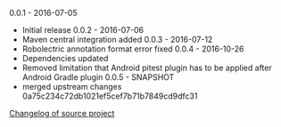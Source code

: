 0.0.1 - 2016-07-05
 - Initial release
0.0.2 - 2016-07-06
 - Maven central integration added
0.0.3 - 2016-07-12
 - Robolectric annotation format error fixed
0.0.4 - 2016-10-26
 - Dependencies updated
 - Removed limitation that Android pitest plugin has to be applied after Android Gradle plugin
0.0.5 - SNAPSHOT
 - merged upstream changes 0a75c234c72db1021ef5cef7b71b7849cd9dfc31
 
[Changelog of source project](https://github.com/szpak/gradle-pitest-plugin/blob/master/CHANGELOG.md)